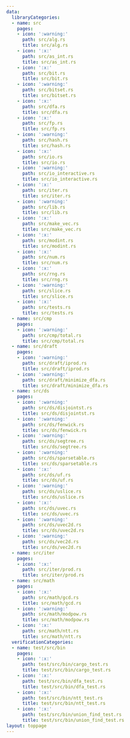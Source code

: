 ```yaml
---
data:
  libraryCategories:
  - name: src
    pages:
    - icon: ':warning:'
      path: src/alg.rs
      title: src/alg.rs
    - icon: ':x:'
      path: src/as_int.rs
      title: src/as_int.rs
    - icon: ':x:'
      path: src/bit.rs
      title: src/bit.rs
    - icon: ':warning:'
      path: src/bitset.rs
      title: src/bitset.rs
    - icon: ':x:'
      path: src/dfa.rs
      title: src/dfa.rs
    - icon: ':x:'
      path: src/fp.rs
      title: src/fp.rs
    - icon: ':warning:'
      path: src/hash.rs
      title: src/hash.rs
    - icon: ':x:'
      path: src/io.rs
      title: src/io.rs
    - icon: ':warning:'
      path: src/io_interactive.rs
      title: src/io_interactive.rs
    - icon: ':x:'
      path: src/iter.rs
      title: src/iter.rs
    - icon: ':warning:'
      path: src/lib.rs
      title: src/lib.rs
    - icon: ':x:'
      path: src/make_vec.rs
      title: src/make_vec.rs
    - icon: ':x:'
      path: src/modint.rs
      title: src/modint.rs
    - icon: ':x:'
      path: src/num.rs
      title: src/num.rs
    - icon: ':x:'
      path: src/rng.rs
      title: src/rng.rs
    - icon: ':warning:'
      path: src/slice.rs
      title: src/slice.rs
    - icon: ':x:'
      path: src/tests.rs
      title: src/tests.rs
  - name: src/cmp
    pages:
    - icon: ':warning:'
      path: src/cmp/total.rs
      title: src/cmp/total.rs
  - name: src/draft
    pages:
    - icon: ':warning:'
      path: src/draft/iprod.rs
      title: src/draft/iprod.rs
    - icon: ':warning:'
      path: src/draft/minimize_dfa.rs
      title: src/draft/minimize_dfa.rs
  - name: src/ds
    pages:
    - icon: ':warning:'
      path: src/ds/disjointst.rs
      title: src/ds/disjointst.rs
    - icon: ':warning:'
      path: src/ds/fenwick.rs
      title: src/ds/fenwick.rs
    - icon: ':warning:'
      path: src/ds/segtree.rs
      title: src/ds/segtree.rs
    - icon: ':warning:'
      path: src/ds/sparsetable.rs
      title: src/ds/sparsetable.rs
    - icon: ':x:'
      path: src/ds/uf.rs
      title: src/ds/uf.rs
    - icon: ':warning:'
      path: src/ds/uslice.rs
      title: src/ds/uslice.rs
    - icon: ':x:'
      path: src/ds/uvec.rs
      title: src/ds/uvec.rs
    - icon: ':warning:'
      path: src/ds/uvec2d.rs
      title: src/ds/uvec2d.rs
    - icon: ':warning:'
      path: src/ds/vec2d.rs
      title: src/ds/vec2d.rs
  - name: src/iter
    pages:
    - icon: ':x:'
      path: src/iter/prod.rs
      title: src/iter/prod.rs
  - name: src/math
    pages:
    - icon: ':x:'
      path: src/math/gcd.rs
      title: src/math/gcd.rs
    - icon: ':warning:'
      path: src/math/modpow.rs
      title: src/math/modpow.rs
    - icon: ':x:'
      path: src/math/ntt.rs
      title: src/math/ntt.rs
  verificationCategories:
  - name: test/src/bin
    pages:
    - icon: ':x:'
      path: test/src/bin/cargo_test.rs
      title: test/src/bin/cargo_test.rs
    - icon: ':x:'
      path: test/src/bin/dfa_test.rs
      title: test/src/bin/dfa_test.rs
    - icon: ':x:'
      path: test/src/bin/ntt_test.rs
      title: test/src/bin/ntt_test.rs
    - icon: ':x:'
      path: test/src/bin/union_find_test.rs
      title: test/src/bin/union_find_test.rs
layout: toppage
---
```


